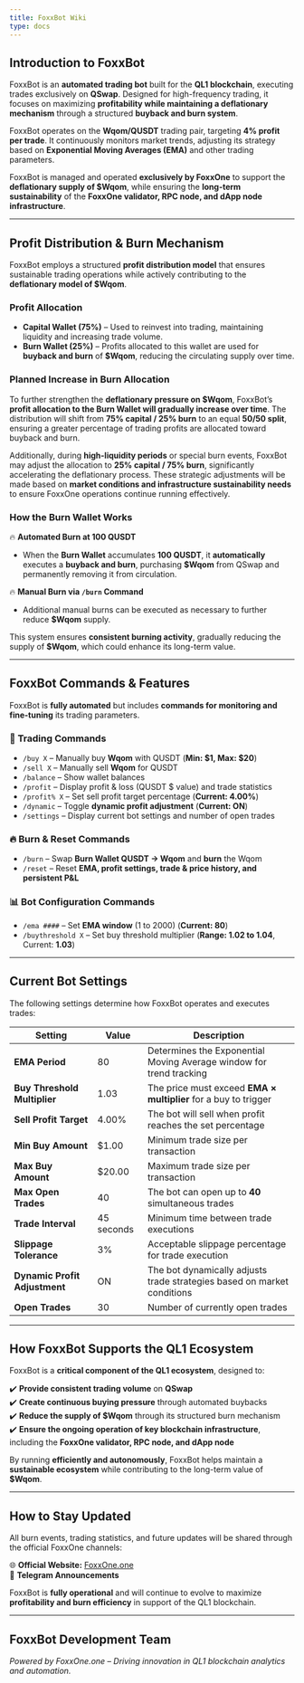 ```yaml
---
title: FoxxBot Wiki  
type: docs
---
```

## Introduction to FoxxBot  

FoxxBot is an **automated trading bot** built for the **QL1 blockchain**, executing trades exclusively on **QSwap**. Designed for high-frequency trading, it focuses on maximizing **profitability while maintaining a deflationary mechanism** through a structured **buyback and burn system**.  

FoxxBot operates on the **Wqom/QUSDT** trading pair, targeting **4% profit per trade**. It continuously monitors market trends, adjusting its strategy based on **Exponential Moving Averages (EMA)** and other trading parameters.  

FoxxBot is managed and operated **exclusively by FoxxOne** to support the **deflationary supply of $Wqom**, while ensuring the **long-term sustainability** of the **FoxxOne validator, RPC node, and dApp node infrastructure**.  

---

## Profit Distribution & Burn Mechanism  

FoxxBot employs a structured **profit distribution model** that ensures sustainable trading operations while actively contributing to the **deflationary model of $Wqom**.  

### Profit Allocation  
- **Capital Wallet (75%)** – Used to reinvest into trading, maintaining liquidity and increasing trade volume.  
- **Burn Wallet (25%)** – Profits allocated to this wallet are used for **buyback and burn** of **$Wqom**, reducing the circulating supply over time.  

### Planned Increase in Burn Allocation  

To further strengthen the **deflationary pressure on $Wqom**, FoxxBot’s **profit allocation to the Burn Wallet will gradually increase over time**. The distribution will shift from **75% capital / 25% burn** to an equal **50/50 split**, ensuring a greater percentage of trading profits are allocated toward buyback and burn.  

Additionally, during **high-liquidity periods** or special burn events, FoxxBot may adjust the allocation to **25% capital / 75% burn**, significantly accelerating the deflationary process. These strategic adjustments will be made based on **market conditions and infrastructure sustainability needs** to ensure FoxxOne operations continue running effectively.  

### How the Burn Wallet Works  

🔥 **Automated Burn at 100 QUSDT**  
- When the **Burn Wallet** accumulates **100 QUSDT**, it **automatically** executes a **buyback and burn**, purchasing **$Wqom** from QSwap and permanently removing it from circulation.  

🔥 **Manual Burn via `/burn` Command**  
- Additional manual burns can be executed as necessary to further reduce **$Wqom** supply.  

This system ensures **consistent burning activity**, gradually reducing the supply of **$Wqom**, which could enhance its long-term value.  

---

## FoxxBot Commands & Features  

FoxxBot is **fully automated** but includes **commands for monitoring and fine-tuning** its trading parameters.  

### 🤖 Trading Commands  
- `/buy X` – Manually buy **Wqom** with QUSDT (**Min: $1, Max: $20**)  
- `/sell X` – Manually sell **Wqom** for QUSDT  
- `/balance` – Show wallet balances  
- `/profit` – Display profit & loss (QUSDT $ value) and trade statistics  
- `/profit% X` – Set sell profit target percentage (**Current: 4.00%**)  
- `/dynamic` – Toggle **dynamic profit adjustment** (**Current: ON**)  
- `/settings` – Display current bot settings and number of open trades  

### 🔥 Burn & Reset Commands  
- `/burn` – Swap **Burn Wallet QUSDT → Wqom** and **burn** the Wqom  
- `/reset` – Reset **EMA, profit settings, trade & price history, and persistent P&L**  

### 📊 Bot Configuration Commands  
- `/ema ####` – Set **EMA window** (1 to 2000) (**Current: 80**)  
- `/buythreshold X` – Set buy threshold multiplier (**Range: 1.02 to 1.04**, Current: **1.03**)  

---

## Current Bot Settings  

The following settings determine how FoxxBot operates and executes trades:  

| Setting | Value | Description |
|---------|-------|-------------|
| **EMA Period** | 80 | Determines the Exponential Moving Average window for trend tracking |
| **Buy Threshold Multiplier** | 1.03 | The price must exceed **EMA × multiplier** for a buy to trigger |
| **Sell Profit Target** | 4.00% | The bot will sell when profit reaches the set percentage |
| **Min Buy Amount** | $1.00 | Minimum trade size per transaction |
| **Max Buy Amount** | $20.00 | Maximum trade size per transaction |
| **Max Open Trades** | 40 | The bot can open up to **40** simultaneous trades |
| **Trade Interval** | 45 seconds | Minimum time between trade executions |
| **Slippage Tolerance** | 3% | Acceptable slippage percentage for trade execution |
| **Dynamic Profit Adjustment** | ON | The bot dynamically adjusts trade strategies based on market conditions |
| **Open Trades** | 30 | Number of currently open trades |

---

## How FoxxBot Supports the QL1 Ecosystem  

FoxxBot is a **critical component of the QL1 ecosystem**, designed to:  

✔️ **Provide consistent trading volume** on **QSwap**  
✔️ **Create continuous buying pressure** through automated buybacks  
✔️ **Reduce the supply of $Wqom** through its structured burn mechanism  
✔️ **Ensure the ongoing operation of key blockchain infrastructure**, including the **FoxxOne validator, RPC node, and dApp node**  

By running **efficiently and autonomously**, FoxxBot helps maintain a **sustainable ecosystem** while contributing to the long-term value of **$Wqom**.  

---

## How to Stay Updated  

All burn events, trading statistics, and future updates will be shared through the official FoxxOne channels:  

🌐 **Official Website:** [FoxxOne.one](https://foxxone.one)  
📢 **Telegram Announcements**  

FoxxBot is **fully operational** and will continue to evolve to maximize **profitability and burn efficiency** in support of the QL1 blockchain.  

---

## FoxxBot Development Team  

*Powered by FoxxOne.one – Driving innovation in QL1 blockchain analytics and automation.*  

